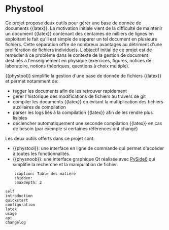 # Phystool

Ce projet propose deux outils pour gérer une base de donnée de documents
{{latex}}. La motivation initiale vient de la difficulté de maintenir un
document {{latex}} contenant des centaines de milliers de lignes en exploitant
le fait qu'il est simple de séparer un tel document en plusieurs fichiers.
Cette séparation offre de nombreux avantages au détriment d'une prolifération
de fichiers individuels. L'objectif initial de ce projet est de remédier à ce
problème dans le contexte de la gestion de document destinés à l'enseignement
en physique (exercices, figures, notices de laboratoire, notions théoriques,
questions à choix multiple).

{{phystool}} simplifie la gestion d'une base de donnée de fichiers {{latex}} et
permet notamment de:

* tagger les documents afin de les retrouver rapidement
* gérer l'historique des modifications de fichiers au travers de git
* compiler les documents {{latex}} en évitant la multiplication des fichiers
  auxiliaires de compilation
* parser les logs liés à la compilation {{latex}} afin de les rendre plus lisibles
* déclencher automatiquement une seconde compilation {{latex}} en cas de besoin
  (par exemple si certaines références ont changé)

Les deux outils offerts dans ce projet sont:

+ {{phystool}}: une interface en ligne de commande qui permet d'accéder à
  toutes les fonctionnalités.
+ {{physnoob}}: une interface graphique Qt réalisée avec
  [PySide6](https://doc.qt.io/qtforpython-6/index.html) qui simplifie la
  recherche et la manipulation de fichier.


```{toctree}
    :caption: Table des matière
    :hidden:
    :maxdepth: 2

self
introduction
quickstart
configuration
latex
usage
api
changelog
```
